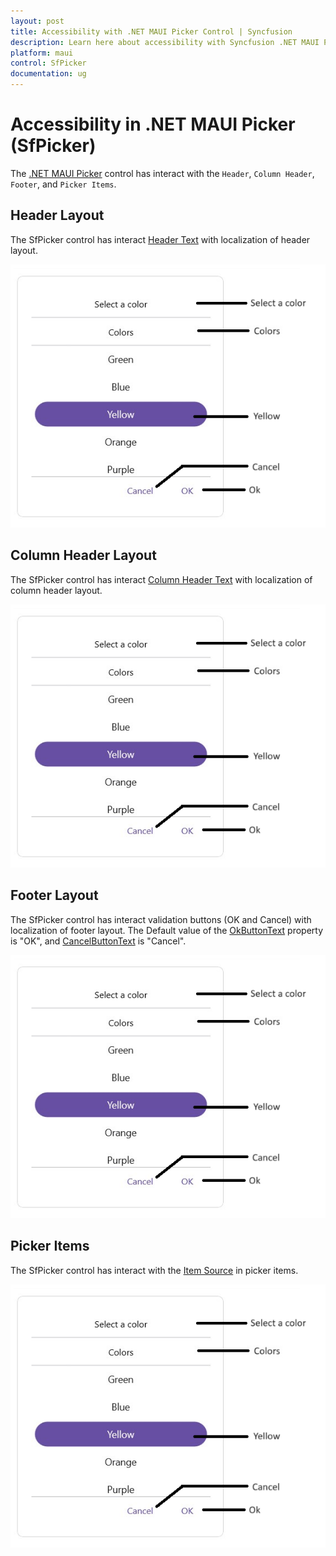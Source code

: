 ```yaml
---
layout: post
title: Accessibility with .NET MAUI Picker Control | Syncfusion
description: Learn here about accessibility with Syncfusion .NET MAUI Picker (SfPicker) control.
platform: maui
control: SfPicker
documentation: ug
---
```


# Accessibility in .NET MAUI Picker (SfPicker)

The [.NET MAUI Picker](https://www.syncfusion.com/maui-controls/maui-picker) control has interact with the `Header`, `Column Header`, `Footer`, and `Picker Items`.

## Header Layout

The SfPicker control has interact [Header Text](https://help.syncfusion.com/cr/maui/Syncfusion.Maui.Picker.PickerHeaderView.html#Syncfusion_Maui_Picker_PickerHeaderView_Text) with localization of header layout.

![Header Layout in .NET MAUI Picker.](images/accessibility/maui-sample-picker.png)

## Column Header Layout

The SfPicker control has interact [Column Header Text](https://help.syncfusion.com/cr/maui/Syncfusion.Maui.Picker.PickerColumn.html#Syncfusion_Maui_Picker_PickerColumn_HeaderTextProperty) with localization of column header layout.

![Column Header Layout in .NET MAUI Picker.](images/accessibility/maui-sample-picker.png)

## Footer Layout

The SfPicker control has interact validation buttons (OK and Cancel) with localization of footer layout. The Default value of the [OkButtonText](https://help.syncfusion.com/cr/maui/Syncfusion.Maui.Picker.PickerFooterView.html#Syncfusion_Maui_Picker_PickerFooterView_OkButtonText) property is "OK", and [CancelButtonText](https://help.syncfusion.com/cr/maui/Syncfusion.Maui.Picker.PickerFooterView.html#Syncfusion_Maui_Picker_PickerFooterView_CancelButtonText) is "Cancel".

![Footer Layout in .NET MAUI Picker.](images/accessibility/maui-sample-picker.png)

## Picker Items

The SfPicker control has interact with the [Item Source](https://help.syncfusion.com/cr/maui/Syncfusion.Maui.Picker.PickerColumn.html#Syncfusion_Maui_Picker_PickerColumn_ItemsSourceProperty) in picker items.

![Picker Items in .NET MAUI Picker.](images/accessibility/maui-sample-picker.png)